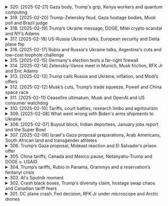 <details>
<summary>320. [2025-02-21] Gaza body, Trump's grip, Kenya workers and quantum computing</summary><br>

<a href="https://www.youtube.com/watch?v=S0_Ezj3nmOU" target="_blank">
    <img src="https://img.youtube.com/vi/S0_Ezj3nmOU/maxresdefault.jpg" 
        alt="[Youtube]" width="200">
</a>

# Gaza body, Trump's grip, Kenya workers and quantum computing

### 中東podcast 節目筆記：2023年10月15日

#### 一、量子計算重大突破
1. **Microsoft宣布**  
   微軟宣佈研發出新型量子芯片「Mayana 1」，該芯片據稱具備較低的錯誤率，能克服量子技術應用中的主要挑戰。
   
2. **技術進展 significance**  
   此項 breakthrough 被視為量子計算領域的重大進展，可能使量子電腦在未來數年內即可投入使用，而非原先預計的數十年。

3. **潛在應用**  
   量子芯片可應用於研發更高效、廉價的電動汽車電池以及其他複雜科學問題的模擬，大幅加速科研和商業創新。

---

#### 二、肯尼亞勞務外流計劃
1. **背景與目標**  
   肯尼亞政府計劃在未來一年內提供100萬個工作職位，但這些崗位並不在國內，而是針對出口至德國等富裕國家的外籍僱用人選。

2. ** demographic挑戰**  
   認為肯尼亞每年有約100萬年輕人加入勞動力市場，然而本地僅能吸納約20萬 formal 就業機會，導致大量勞力外流。

3. **國際合作與政治反彈**  
   與德國簽署勞務協議，滿足其技能短缺需求（如護士、工程師和酒店員工）。然而在德國國內，此計劃引發政治反彈，民粹政黨趁機抨擊該政策。

4. **肯尼亞內部質疑**  
   本地公眾對政府的策略提出質疑：為何不將人才用於國內經濟增長，反而外流至他國？

---

#### 三、全球政經要聞簡報
1. **量子計算芯片**  
   微軟的 Mayana 1 芯片結合了超導體技術和傳統芯片工業方法，顯著降低了錯誤率，為量子技術的大規模應用鋪平道路。

2. **德國移民政策與選情**  
   德國與肯尼亞的合作雖有助於緩解勞動力短缺，但因移民問題，右翼政黨在 upcoming 中勢頭上升。

3. **量子計算的商業潛力**  
   量子電腦未來將可快速模擬複雜科學問題，例如電池研發，為多個行業帶來革命性變化。

4. **肯尼亞青年就業挑戰**  
   認為年輕人口激增對經濟造成壓力，政府需平衡國內就業與國際勞力輸出的雙重需求。

---

#### 四、其他要聞
1. **量子計算芯片 Mayana 1**  
   微軟研發的新一代芯片有望加速量子技術商業化進程，涵蓋材料科學、藥物研發等多個領域。

2. **德國移民政策與政治影響**  
   移民合作雖有經濟利益，但選民對外來勞工的反彈情緒可能進一步影響政策走向。

3. **肯尼亞就業計劃的雙重考量**  
   政府需在創造本地就業機會和輸出人才至高收入國家之間取得平衡。

---

### 總結
本期節目主要圍繞科技進步、勞力流動及政經挑戰展開討論。量子計算領域的重大突破為科技界帶來新希望，而肯尼亞的勞務外流計劃則反映了非洲年輕人口與全球勞動力市場需求之間的錯配現象。德國的移民政策及其選情變化側面反映出生育率下降國家在面對外籍勞工時的 complex 題。
</details>

<details>
<summary>319. [2025-02-20] Trump-Zelenskiy feud, Gaza hostage bodies, Musk poll and Brazil judge</summary><br>

<a href="https://www.youtube.com/watch?v=YVxskEa7BNQ" target="_blank">
    <img src="https://img.youtube.com/vi/YVxskEa7BNQ/maxresdefault.jpg" 
        alt="[Youtube]" width="200">
</a>

# Trump-Zelenskiy feud, Gaza hostage bodies, Musk poll and Brazil judge

### 美國政治動態：特朗普政府削減聯邦支出的公眾反應

#### 公眾對 federal 政府規模的看法
- **支持削減**：59% 的受訪者贊成減少聯邦政府的規模，這反映了公眾對於節省成本的普遍需求。
- **憂慮社區服務影響**：58% 的人擔心削減可能會影響到社會保障、學生援助等地方依賴的聯邦計劃。

#### 富豪對政界影響力的擔憂
- **富裕階級的影響力**：71% 的受訪者認為富人對白宮有過大的影響力，69% 認為他們從政治關聯中牟利。

### 高爾特：價格上漲與公眾信心

#### 通脹與消費信心
- **高通脹率**：數據顯示，美國的年化通脹率超過10%，導致消費者信心指數降至去年以來的低點。
- **.Consumer sentiment decline**：消費者的悲觀情緒蔓延至支出和僱傭意願，影響整體經濟表現。

### 地緣政治：巴西最高法院案件與司法公正

#### 特朗普盟友的法律糾紛
- **巴西最高法院調查**：一名法官因涉嫌濫用職權被檢方起訴，此法官此前在社交媒體和信息自由方面有積極作為。
- **國際影響力的介入**：特朗普本人及盟友可能間接影響案件走向，但目前尚無明確證據表明協調行動。

### 經濟指標：黃金價格與全球經濟不確定性

#### 黃金市場走勢
- **歷史高位**：2023年已九次觸及歷史最高點，去年累計上漲27%，創十年來最佳表現。
- **避險需求推動**：地緣政治緊張和貨幣政策不確定性助推黃金成為最受歡迎的避險資產。

### 科技與產業：土耳其雞蛋出口助力美國市場恢復

#### 雞蛋短缺問題
- **鳥流感影響**：禽流感導致美國國內雞蛋供應減少，價格上漲。
- **土耳其出口補充**：土耳其/exporter 將出口15,000噸雞蛋至美國，幫助緩解市場壓力。

### 網路平臺訴訟：特朗普媒體控告巴西法官

#### 訴訟背景
- **指控非法審查**：特朗普 Media Group 和 Rumble 平臺對巴西最高法院法官提起訴訟，指其實施不當審查。
- **案件政治化**：此法官此前因處理社交平臺的法律糾而備受爭議，此次訴訟或進一步激化政治矛盾。

### 結論

以上為今日新聞要點的整理，涵蓋了政治、經濟、科技等多個領域的重要信息。如需深入了解某一事件，可訪問 REUTERS 網站查看更多信息。
</details>

<details>
<summary>318. [2025-02-19] Trump’s Ukraine message, DOGE, Milei crypto scandal and NY’s Adams</summary><br>

<a href="https://www.youtube.com/watch?v=6zmTW3Rs8f4" target="_blank">
    <img src="https://img.youtube.com/vi/6zmTW3Rs8f4/maxresdefault.jpg" 
        alt="[Youtube]" width="200">
</a>

# Trump’s Ukraine message, DOGE, Milei crypto scandal and NY’s Adams

### 經濟與科技
#### 加密貨幣事件影響阿根廷總統  
阿根廷新聞：阿根廷總統Javier Malé因推薦一款加密貨幣，該貨幣迅速崩盤，導致國內醜聞。司法部門已介入調查，指控包括詐騙和濫用職權。Malé否認任何不法行為，稱其為一次「計算錯誤」，但此事已影響其政治形象及聲望。

#### 美國加密貨幣監管動態  
美國證券交易委員會（SEC）正在調查加密貨幣公司FTX的崩盤事件。據報導，FTX創始人Sam Bankman-Fried涉及濫用資金和欺詐罪名。SEC擬對其提起刑事訴訟，這將進一步影響加密貨幣市場的信心。

### 政治與法律
#### 紐約市長面臨彈劾風險  
紐 YORK市長Eric Adams因司法部要求撤銷對他的刑事指控而成為焦點。有觀點認為此舉或涉及政治幹預，Adams聲稱將配合特朗普政府的移民政策，並強調其清廉形象。

#### 特朗普盟友法律問題  
多位與前總統特朗普有關聯的高級官員正接受司法調查，涉及多項指控，包括濫用職權和貪污。此類案件將對共和黨的形象及2024年選舉產生潛在影響。

### 科技與環境
#### 詹姆斯·韋伯太空望遠鏡新發現  
NASA的詹姆斯·韋伯太空望遠鏡提供了前所未有的宇宙視圖，特別是在蝘蜓座A星系中心的超大質量黑洞周圍。這些數據將幫助科學家更好地理解黑洞的形成與演化。

#### 氣候變化最新研究  
新研究指出，全球氣溫上升速度超過此前預測，導致極端天氣事件頻率增加。此報告進一步呼籲全球合作以應對氣候危機。

### 國際 relations
#### 中東局勢緊張升級  
中東部分國家因邊境爭議和資源分配問題爆發軍事衝突，引發國際社會關注。聯合國呼籲各方保持克制，避免情勢進一步惡化。

#### 俄羅斯能源政策影響歐洲  
俄羅斯減少對歐洲的天然氣供應，導致歐盟國家能源價格上漲。此舉被視為俄方在烏克蘭問題上的又一「武器化」手段，可能引發更多經濟和政治後果。
</details>

<details>
<summary>317. [2025-02-18] US-Russia Ukraine talks, European security and Delta plane flip</summary><br>

<a href="https://www.youtube.com/watch?v=KrnkAj8_I_E" target="_blank">
    <img src="https://img.youtube.com/vi/KrnkAj8_I_E/maxresdefault.jpg" 
        alt="[Youtube]" width="200">
</a>

# US-Russia Ukraine talks, European security and Delta plane flip

### 播客文摘整理 - 第一期

---

#### 1. **Delta航空飛機事故**
- Delta Airlines一架 regional 飛機在加拿大Toronto Pearson機場降落時翻轉並起火，造成3人重傷及15人受輕傷。  
- 飛行員報告稱，當時天氣惡劣，有陣風和大雪，可能影響飛機著陸。
- 事件尚未明確原因，正在進行調查。

**總結：** 加拿大溫哥華的Delta航空 Regional 航班在Toronto Pearson機場降落時因天氣惡劣發生事故，導致多人受傷，調查仍在進行中。

---

#### 2. **美國法官裁決**
- 美國法官Tanya Chutin聽取了13名民主黨州總檢察長的上訴，要求阻止Elon Musk的Doge團隊訪問政府信息系統。  
- 該訴訟聲稱，此舉可能影響各州教育和其他項目的正常運行。

**總結：** 一名美國法官正在考慮是否禁止Elon Musk的Doge團隊存取關鍵政府信息系統，為防止進一步損害，案件將於近日裁決。

---

#### 3. **教皇 Francis 健康狀況**
- 教皇Francis因呼吸道感染入院治療，已在羅馬的Gemelli Hospital住院超過一周。  
- 醫生已調整其治療方案，目前情況穩定但仍在醫院觀察。

**總結：** 八十八歲的教皇Francis因呼吸道感染住院治療，狀況穩定，醫生正在密切監測並調整治療方案。

---

#### 4. **玻利維亞交通事故**
- 玻利維亞一輛客車因司機失去控制，跌落2,000英呎深的懸崖，導致至少31人死亡。  
- 此事故發生於該國西南部unicipalidad de Yala。

**總結：** 玻利維亞一輛客運巴士因司機失控墜崖，造成至少31人遇難。

---

#### 5. **澳大利亞央行降息**
- 澳洲央行將基準利率下調0.25個百分點至4.1%，為自2020年11月以來的首次降息。  
- 央行表示目前仍不宜宣佈抗通脹勝利，並對進一步降息持謹慎態度。

**總結：** 澳洲央行因應經濟形勢降息，為借款人提供紓困，並支持首相Anthony Albanese面對即將到來的大選的立場。

---

#### 6. **德國俄媒宣傳影響**
- 檢查報導指出，俄羅斯相關的宣傳活動正在德國削弱對烏克蘭的支持。  
- 一名巡迴照片展覽會被指連接莫斯科，試圖展示戰爭中兒童的痛苦以改變德國公眾情緒。

**總結：** 俄媒在德國舉辦的兒童苦難攝影展被指為宣傳工具，意在削弱當地對烏克蘭的支持。

---

#### 7. **即將到來的大選**
- 澳洲首相Anthony Albanese將面對一場艱巨的選戰，élection將不遲於5月17日舉行。  
- 消息稱，此次降息為Albanese提供了政治支持。

**總結：** 澳洲首相Anthony Albanese迎來厳しい選擧，而央行降息為其政策提供了一定的政治助力。

---

#### 8. **Reuters Con World Podcast**
- 播客介紹了中央銀行的「脫HOOK」（Decoupling）現象，並探討了俄羅斯與德國之間的信息戰。  
- 聽眾可通過各大팟キャスト平臺收聽最新節目。

**總結：** Reuters推出的 podcasts探討了全球經濟和政治熱點話題，為聽眾提供深入了解的機會。

---

### 總結
本期播客涵蓋了航空事故、司法裁決、教皇健康、交通事故、宏觀經濟政策、信息戰等多個議題，反映了當前全球政治、經濟和社會的多樣性挑戰。
</details>

<details>
<summary>316. [2025-02-17] Rubio and Russia's Ukraine talks, Argentina's cuts and low-cost loophole challenge</summary><br>

<a href="https://www.youtube.com/watch?v=EqpFI4T1Gq4" target="_blank">
    <img src="https://img.youtube.com/vi/EqpFI4T1Gq4/maxresdefault.jpg" 
        alt="[Youtube]" width="200">
</a>

# Rubio and Russia's Ukraine talks, Argentina's cuts and low-cost loophole challenge

### 美中貿易政策調整與影響

#### 貿易政策變更及其挑戰
1. **-duty-free Entry for Chinese Goods**  
   - **背景**：特朗普政府結束了對低價中國商品的免稅入境政策（即「de minimis」條款），此舉意在阻止化學品和前體物質流入美國，並確保所有中國商品納入關稅範疇。
   - **影響**：
     - 約100萬件包裹積壓於紐約JFK機場，導致入境物流系統受阻。
     - 每日通過「de minimis」渠道的包裹數量高達400萬件，直接增加了 customs 的處理壓力。
   - **挑戰**：
     - 美國郵政㿠（USPS）缺乏有效的關稅徵收能力，其歷史結構主要針對信件而非貨物，導致實施政策困難重重。

2. **阿根廷經濟改革與MALIA政府的挑戰**
   - **背景**：MALIA總統及SCHENA總理實行激進的經濟緊縮政策，包括削減公職人員、廢除價格管制和農產品出口稅等。
   - **成果**：
     - 總赤字轉為盈餘，通脹率下降。
     - 對最貧窮羣體增加直接津貼，暫時平息了公共不滿。
   - **挑戰**：
     - 貧困率上升至5.3%，民怨未消。
     - 政府需在中期選舉前爭取更廣泛的政治支持，以維持改革動力。

#### 經濟與貿易政策的其他議題

1. **德國工業振興與政局**
   - **背景**：德國將於周日舉行全國大選，經濟復甦成為焦點。該國曾是全球工業重鎮，目前正努力應對產業轉型和結構性問題。
   - **議題**：
     - 工業衰退、失業率上升以及能源成本上升等問題引發各界關注。
     - 右翼政黨（如AfD）在地方選舉中表現搶眼，或對全國政局造成影響。

2. **貿易政策的實施與改進**
   - **背景**：特朗普政府最初實施的對華關稅導致更多商品轉向「de minimis」渠道進入美國，削弱了政策效果。
   - **未來方向**：
     - 美國政府需重新設計徵稅系統，特別是針對USPS的改進，以確保關稅政策的有效執行。

### 總結
美中貿易政策調整涉及多方面挑戰與影響，包括但不限於貿易渠道阻塞、阿根廷新政成效及德國內政格局。美國需在實施經濟保護政策時平衡效率與公平性，而阿根廷則面臨中期選舉壓力下的改革續航問題。德國的工業復甦之路及政治走向也將對全球市場帶來潛在影響。
</details>

<details>
<summary>315. [2025-02-15] Germany's election tests a far-right firewall</summary><br>

<a href="https://www.youtube.com/watch?v=2LCLHsZKZQE" target="_blank">
    <img src="https://img.youtube.com/vi/2LCLHsZKZQE/maxresdefault.jpg" 
        alt="[Youtube]" width="200">
</a>

# Germany's election tests a far-right firewall

### 德國選情總體情況
- **選民投票率**：德國選民投票率歷來較高，預計本次 федерalelection 同樣維持在較高水平。
- **競選焦點**：主要焦點圍繞經濟復甦、能源危機、移民政策及對烏克蘭的支持等議題。
- **各政黨競選承諾**：
  - 自民盟（CDU/CSU）：強調氣候保護、稅制改革及減少能源依賴。
  - 社民黨（SPD）：聚焦於經濟正義、提高工會力量及保障社會福利。
  - 自由民主黨（FDP）：主張減稅、簡化稅法及增進企業創新。
  - 德國選擇黨（AfD）：倡導反移民政策、降低能源成本及限制外來幹預。

### 主要政黨及候選人
- **自民盟（CDU/CSU）**：由奧拉夫·朔爾茨率領，強調氣候轉型與數位化。
- **社民黨（SPD）**：舒爾滕提出「經濟正義」 agenda，致力於平衡貧富差距。
- **自由民主黨（FDP）** - 索博勒-鮑哈特倡導減稅與自由市場政策。
- **德國選擇黨（AfD）**：vlcinski 主張反移民與能源自主。

### 選後可能的政府組合
- **可能的組合**：
  - CDU/CSU + FDP + Greens：保守派聯合，強調氣候保護與經濟改革。
  - SPD + Greens + Linke： progressives alliance，致力於社會公平與環保。
  - 基礎條件：需獲得議會多數支持，預計由三黨聯盟組成。

### 政治走勢及影響
- **對德國內政的影響**：
  - 經濟政策：可能朝向減稅或增加社會福利。
  - 移民政策：或現反移民趨勢，影響難民安置。
  - 氣候政策：綠色能源轉型將持續推進。

- **對歐洲及全球政治的影響**：
  - 對烏克蘭支持：或因AfD勢力增加而受限制。
  - 在國際事務中，德國將繼續扮演關鍵角色，影響歐盟政策走向。

### 經濟與社會挑戰
- 經濟挑戰：能源危機、通脹壓力及高失業率，需政府有效應對。
- 社會挑戰：移民潮帶來的融合問題，及貧富差距擴大現象。

### 結論
德國本次選舉將決定未來政治格局與政策方向。無論是內政還是外交，選果均將對歐洲乃至全球產生重要影響。朔爾茨領導的CDU/CSU 若能成功連任，將有助於推動氣候轉型與經濟改革；而若SPD勝出，則.Expect 更多社會福利支出。AfD 的崛起則可能引發移民政策的緊縮，需密切關注其對德國內政及國際關係的影響。
</details>

<details>
<summary>314. [2025-02-14] Zelenskiy-Vance meet in Munich, Musk friction, RFK Jr and Eric Adams</summary><br>

<a href="https://www.youtube.com/watch?v=_-Vi0sqEJeM" target="_blank">
    <img src="https://img.youtube.com/vi/_-Vi0sqEJeM/maxresdefault.jpg" 
        alt="[Youtube]" width="200">
</a>

# Zelenskiy-Vance meet in Munich, Musk friction, RFK Jr and Eric Adams

### 小結：主要事件與聲明整理

#### 1. 特朗普政府人事變動
- **羅伯特·F·肯尼迪 Jr 擔任衛生局局長**：特朗普任命羅伯特·F·肯尼迪Jr爲美國衛生與公衆服務部長，他承諾優先實現「最大程度的透明度」並消除政府內部的利益衝突。
- **內部分歧與協調問題**：據報道，白宮團隊在某些情況下並未提前了解馬斯克（Doge）的一些行動，導致溝通不暢和協調問題。

#### 2. 貿易政策與發展
- **貿易關稅潛在舉措**：特朗普考慮對其他國家的現有關稅進行匹配，這可能引發全球貿易戰。目前市場對此反應謹慎樂觀。
- **對通脹的預期**：華爾街收盤上漲，債券收益率下降，顯示投資者對通脹受控的信心增強。

#### 3. 貿易與經濟影響
- **馬斯克對聯邦機構的影響**：埃隆·馬斯克在聯邦機構中影響力擴大，引發對其透明度和溝通方式的質疑。白宮發言人強調其團隊致力於「爲美國人民做正確的事」。

#### 4. 疫苗政策承諾
- **肯尼迪疫苗政策承諾**：羅伯特·F·肯尼迪Jr承諾不會更改政府健康機構關於疫苗安全性的聲明，並尊重獨立專家小組的決定，儘管這些承諾並非法律約束。

#### 5. 中央銀行關係變化
- **美聯儲與其他央行的關係疏遠**：受特朗普貿易政策影響，美聯儲與全球央行在利率調整上出現分歧，可能引發金融市場的不確定性。
</details>

<details>
<summary>313. [2025-02-13] Trump calls Russia and Ukraine, inflation, and Modi’s offers</summary><br>

<a href="https://www.youtube.com/watch?v=Qdsffi7aFdk" target="_blank">
    <img src="https://img.youtube.com/vi/Qdsffi7aFdk/maxresdefault.jpg" 
        alt="[Youtube]" width="200">
</a>

# Trump calls Russia and Ukraine, inflation, and Modi’s offers

### 文章總結與重點整理

#### 1. **政治與外交**
   - **印度訪美**  
     印度總理納倫德拉·莫迪即將訪問白宮，旨在緩解美印之間的貿易緊張局勢。印度計劃提出多項舉措，包括降低美國商品的關稅壁壘，以避免成爲特朗普政府的關稅目標。
   - **移民政策爭議**  
     美國政府近期對非法移民採取強硬措施，包括使用軍事航班遣返移民，此舉引發印度方面的不滿和關注。

#### 2. **經濟與貿易**
   - **美印貿易談判**  
     貿易將是莫迪此次訪問的核心議題之一。印度可能考慮降低對美國商品的關稅，並擴大從美國進口，特別是電子產品和醫療器械。
   - **防務合作**  
     美國希望印度增加武器採購，以加強雙方的防務關係。特朗普政府已推動印度削減對哈雷戴維森摩託車的高關稅。

#### 3. **科技與創新**
   - **AI領域合作**  
     雖然文章未詳細提及，但可以預見美印在人工智能等高科技領域的合作可能成爲未來討論的重點。

#### 4. **文化與社會**
   - **移民議題敏感性**  
     美國對印度高技能移民的政策受到關注，特別是涉及AI和科技領域人才。莫迪政府希望特朗普區分合法與非法移民，以免影響兩國人才交流。

#### 5. **媒體與通訊**
   - **ReutersPodcast推薦**  
     文章末尾推薦了一期關於美聯儲利率政策的播客，指出通脹是當前貨幣政策的核心考量。

### 總結
本文主要圍繞美國的政治、外交和貿易政策展開，強調了印度訪美在緩解貿易 tension 和深化雙邊關係中的重要性。此外，文章也提及了科技合作和移民政策的敏感性，體現出多角度的國際互動與挑戰。
</details>

<details>
<summary>312. [2025-02-12] Musk’s cuts, Trump’s trade squeeze, Powell and China space race</summary><br>

<a href="https://www.youtube.com/watch?v=jcU2S-7yv5k" target="_blank">
    <img src="https://img.youtube.com/vi/jcU2S-7yv5k/maxresdefault.jpg" 
        alt="[Youtube]" width="200">
</a>

# Musk’s cuts, Trump’s trade squeeze, Powell and China space race

### 經濟與貿易政策
1. **對俄制裁與能源合作**  
   - 財政部長史蒂文·姆努欽率團訪問烏克蘭，討論美烏在稀土 mineral 和能源資源方面的合作，以應對俄羅斯的挑戰。

2. **貿易威脅與盟友壓力**  
   - 美國總統特朗普加大貿易威脅，特別是針對北約成員國和盟友，要求其增加軍事支出。  
   - 特朗普政府壓力下的歐洲央行和其他中央銀行調整貨幣政策，以應對潛在的貿易戰影響。

### 地政與外交
1. **人質釋放**  
   - 美國學校教師馬克·佛格爾被俄羅斯拘押3年後獲釋。特朗普表示另有某人將於當天獲釋，但未透露身份。

2. **中美 relations**  
   - 北京方面否認利用與非洲國家的合作來發展全球監視網路。中方強調美國才是真正的大 Surveillance State。

### 科技與軍事
1. **太空競賽**  
   - 儘管美國仍是全球最大航天力量，但中國正通過與非洲國家的合作，建立全球監視網，爭取成為世界航天霸主。

2. ** rare Earth Minerals 合作**  
   - 美國與烏克蘭就稀土 mineral 交換達成初步意向，以應對俄羅斯的挑戰。

### 文化與體育
1. **Super Bowl 高收視率**  
   - 超過1.28億美國觀眾觀看FOX電視臺轉播的NFL冠軍賽，創歷史新高。

### 結語
- 今日新聞涵蓋了從外交、經濟到科技和文化的多個層面，反映出當前國際形勢的複雜性與動態變化。
</details>

<details>
<summary>311. [2025-02-11] Ceasefire ultimatum, Musk and OpenAI and US consumer watchdog</summary><br>

<a href="https://www.youtube.com/watch?v=M7TMJ8hSsPs" target="_blank">
    <img src="https://img.youtube.com/vi/M7TMJ8hSsPs/maxresdefault.jpg" 
        alt="[Youtube]" width="200">
</a>

# Ceasefire ultimatum, Musk and OpenAI and US consumer watchdog

### 總結文章要點

#### 1. 特朗普政府削減消費金融保護局（CFPB）預算
- **重要事實**：特朗普行政命令要求「效率部門」全面接管CFPB的管理和系統，導致CFPB臨時關閉 headquarters。
- **影響**：CFPB負責制訂消費者金融保護政策，包括信用卡費、房貸和學生貸款等事項。此行動引發 widespread protests 和法律挑戰。

#### 2. 證金斯行政命令引發關注
- **重要事實**：證金斯（Russell V）臨時關閉CFPB，並計畫「清零」該機構預算。
- **背景**：共和黨和金融業長期批評CFPB權力過大且缺乏_Accountability_。此次行動被批為政治性幹預。

#### 3. 特斯拉汽車銷售受挫
- **重要事實**：特斯拉銷售額下滑，尤其是Model S和X款車型。
- **新策略**：宣布與Visa合作推出消費者支付服務，進入支付市場。

#### 4. 索尼娛樂部門人事變動
- **重要事實**：PlayStation الرئيس Shawnascar離職後，索尼任命Asad Qizilbash為全球工作室總裁。
- **影響**：此任命將影響索尼在遊戲產業的發展策略。

#### 5. 特斯拉與支付市場的新進展
- **重要事實**：特斯拉宣布與Visa合作提供消費者支付服務。
- **潛在利益**：這項合作有助於提升特斯拉電子商務和金融服務能力，但也引發對Elon Musk監管角色的質疑。

#### 6. 財政部長姆努勤訪問印度
- **重要事實**：姆努勤率團訪印，討論雙邊貿易、稅收和基礎設施投資。
- **目標**：促進美印經濟合作，並探討 Ấn Độ 在美國出口中的角色。

#### 7. 美國航軍售案鬧波
- **重要事實**：五角大院批准對臺出售價值34億美元的戰鬥機零件，引發中華民國政府的反彈。
- **影響**：此決定可能影響美中 relations 和臺海和平穩定。

#### 8. 蘁州州長被控瀆職罪
- **重要事實**：佛羅裏達州州長Scott因涉嫌濫用職權和偽造文件被起訴。
- **後續**：此案件可能影響Scott的政治生涯。

#### 9. 資源耗竭引發環境憂慮
- **重要事實**：全球天然氣過剩導致價格下跌，但專家警告未來能源短缺將加劇。
- **挑戰**：需尋找可再生能源的替代方案以應對未來需求。

#### 10. OpenAI與Musk的股權爭議
- **重要事實**：Elon Musk提出97億美元收購OpenAI，但被拒絕。Sam Altman則宣稱若Musk有意收購Twitter，將考慮出售。
- **背景**：Musk曾是OpenAI的創始人之一，雙方因理念分歧鬧掰。

#### 11. 貿易壁壘對中小企業影響
- **重要事實**：美國加徵鋼鐵和鋁關稅，導致進口成本上升，中小企承壓。
- **影響**：部分中小企業考慮遷移生產基地或尋找替代材料來源。

#### 12. 大法官退休引發司法戰爭
- **重要事實**：最高法院大法官Kennedy將引退，可能引發保守派和自由派的 Judiciary 遭遇。
- **後續**：總統Trump提名繼任者將影響未來司法走向。

#### 13. 加拿大就非法捕鯨道歉
- **重要事實**：加拿大政府因1970年代非法捕鯨事件向國際社會致歉，並同意增加海洋保育支出。
- **意義**：展現加國對環保責任的承擔。

#### 14. 英國脫歐進展與挑戰
- **重要事實**：英國首相梅姨提出脫歐法案，但遭到議會質疑和反對。
- **影響**：脫歐進程可能延誤，導致經濟不確定性增加。

### 總結
以上為文章中各個事件的重點整理，涵蓋政治、經濟、科技、環境等多個領域。
</details>

<details>
<summary>310. [2025-02-10] Tariffs, court battles, research limbo and agritourism</summary><br>

<a href="https://www.youtube.com/watch?v=jN_WgL5BU2U" target="_blank">
    <img src="https://img.youtube.com/vi/jN_WgL5BU2U/maxresdefault.jpg" 
        alt="[Youtube]" width="200">
</a>

# Tariffs, court battles, research limbo and agritourism

### 1. 主要主題：特朗普政府的政策影響

#### 1.1 經濟與貿易政策
- **鋼鋁關稅**：美國宣布對進口鋼鋁徵收高關稅，引發國際爭議，可能導致貿易戰。
- **農業保護政策**：啟動「農村 broadband 計畫」， aims to improve internet access in rural areas, supporting agriculture and small businesses.

#### 1.2 社會政策
- **性別認同**：特朗普政府發布指令，限制科學研究中提及 transgender 和 LGBT 等議題，禁止使用特定術語。
- **醫療研究限制**：CDC 的研究和出版物不能提及 trans、LGBT 等詞彙，影響疾病研究。

### 2. 主要主題：農村經濟與農業旅遊

#### 2.1 農村經濟的不穩定性
- **氣候與市場風險**：農民面臨天氣變化和未來市場的不確定性。
- **AGR tourism 的興起**：疫情後，城市居民轉向鄉村度假，AGR tourism 成為農民的重要收入來源。

#### 2.2 AGR tourism 的潛力
- **收入增長**：AGR tourism 近五年成長77%，部分農場年收入可達數十萬美元。
- **多樣化經營**：結合 Airbnb、手工產品銷售等，提供穩定收入。

### 3. 主要主題：土地不平等與政策爭議

#### 3.1 南非的土地改革
- **新法規爭議**：南非政府推出法律以解決土地不平等問題，但被批評侵犯產權。
- **特朗普介入**：美國總統特朗普曾表態支持財主，稱土地歸還政策為「搶劫」。

### 4. 主要主題：科技與政策

#### 4.1 科技限制
- **性別二元化**：政府限制科學研究中提及非二元性別，影響公共衛生研究。
- **言論自由爭議**：被批為「檢查制度」，違反第一 amendment。

### 5. 主要主題：未來農村發展

#### 5.1 農村旅遊的未來
- **持續增長**：AGR tourism 預計將繼續成長，成為鄉村振興的重要部分。
- **政策支持需求**：需要政府在基礎設施和市場行銷上提供支援。

### 總結：
本文探討了特朗普政府的多項政策及其影響，包括貿易保護政策、性別認同限制、AGR tourism 的發展，以及南非的土地改革。這些政策不僅影響美國國內經濟與社會，也在國際舞臺上引發爭議。
</details>

<details>
<summary>309. [2025-02-08] What went wrong with Biden's arms shipments to Ukraine</summary><br>

<a href="https://www.youtube.com/watch?v=tOqobEPSNbQ" target="_blank">
    <img src="https://img.youtube.com/vi/tOqobEPSNbQ/maxresdefault.jpg" 
        alt="[Youtube]" width="200">
</a>

# What went wrong with Biden's arms shipments to Ukraine

### 核心信息總結

#### 1. 美國總統特朗普的言論
- 特朗普表示希望俄羅斯與烏克蘭能夠通過談判結束戰爭。
- 其言論引發了國際社會對於美俄 relations 的關注，以及對未來和平 prospects 的期待。

#### 2. 俄羅斯的軍事行動
- 俄羅斯군正在烏克蘭東部等地區積極	push forward，尤其是在哈爾科夫市和德巴提諾高地等戰略要地。
- 俄軍投入大量兵力，持續對烏克蘭城鎮進行砲擊，導致烏克蘭防禦勢力面臨巨大壓力。

#### 3. 烏克蘭士兵的狀況
- 烮兵報告指出，烏克蘭士兵們每天都在戰鬥中奮力求生，努力保護家園。
- 軍事裝備的維修與補給對於前線部隊來說至關重要，尤其是在關鍵戰役中，適當的設備往往能改變戰況。
- 士兵們對未來談判的可能性持懷疑態度，認為當前形勢充滿不確定性。

#### 4. 各方勢力的對抗
- 美俄兩國在烏克蘭問題上的立場持續對峙，美國表態支持烏克蘭，而俄羅斯則強調其行動是為了保護自身利益。
- 經濟與軍事援助依然是西方國家支援烏克蘭的重要手段，但 russiyan escalation 加劇了地區 tension。

#### 5. 民眾與記者 perspective
- 記者在報導中提及，士兵們對生活於戰爭中的不確定性感到疲憊與壓力。
- 無論政治談判如何進行，士兵們認爲他們別無選擇，只能堅守崗位。

### 總結
這篇報導強調了烏克蘭戰事的嚴峻形勢，俄羅斯的軍事 push forward、特朗普的言論以及士兵們的疲憊與壓力。通過記者第一線的報導，展現了戰爭對普通民眾及 soldier 的深刻影響，並反映了各方勢力在地緣政治上的角力。
</details>

<details>
<summary>308. [2025-02-07] Buyout block, Indian deportees, January jobs report and the Super Bowl</summary><br>

<a href="https://www.youtube.com/watch?v=6sUMU8cttxA" target="_blank">
    <img src="https://img.youtube.com/vi/6sUMU8cttxA/maxresdefault.jpg" 
        alt="[Youtube]" width="200">
</a>

# Buyout block, Indian deportees, January jobs report and the Super Bowl

### 1. **政治與移民政策**
   - **特朗普 deport 非法移民至印度**：美國成功遣返非法移民到印度，履行了特朗普的選舉承諾。這一行爲引發了印度政府的關注，並要求確保遣返過程中的待遇問題。
   - **印度政府的反應**：印度外長表示已與美國溝通，確保遣返人員不會受到不公正對待。同時，印度國內反對黨藉此批評莫迪政府。

### 2. **體育賽事中的政治議題**
   - **超級碗的政治氛圍**：Super Bowl在新奧爾良舉行，成爲文化焦點，涉及多樣性、公平性和包容性等政治議題。
   - **NFL的立場**： NFL commissioner強調了多樣性對聯盟的重要性，並表示不會放棄相關計劃。儘管特朗普將出席活動，但 league堅稱兩者無直接關聯。

### 3. **娛樂與政治結合**
   - **Kendrick Lamar的 halftime show**：作爲已知的政治藝術家，Lamar可能會在表演中觸及社會正義等話題，尤其是在特朗普在場的情況下。
   - **Super Bowl的文化意義**：活動不僅是一個體育盛事，也成爲展示政治和社會議題的平臺。

### 4. **國際關係與外交**
   - **美印關係的影響**：遣返行動對美印關係產生了一定影響，尤其是考慮到印度總理莫迪即將訪問華盛頓。
   - **移民政策的爭議**：美國的移民執法行動受到批評，特別是在對待女性和兒童的問題上。

### 5. **其他國際事件**
   - **烏克蘭武器 shipments 的停滯**：在拜登政府任期結束前，對烏軍事援助面臨延誤，這一問題將在即將發布的特別節目中詳細探討。

### 6. **總結**
   - 當前美國政治與社會議題在多個領域交織，從體育賽事到移民政策，再到國際關係，均顯現出複雜性和敏感性。
</details>

<details>
<summary>307. [2025-02-06] Israel's Gaza proposal preparations, Arab Americans, South African land and transgender athletes</summary><br>

<a href="https://www.youtube.com/watch?v=wXcaXsDRNZ4" target="_blank">
    <img src="https://img.youtube.com/vi/wXcaXsDRNZ4/maxresdefault.jpg" 
        alt="[Youtube]" width="200">
</a>

# Israel's Gaza proposal preparations, Arab Americans, South African land and transgender athletes

### 以色列與巴勒斯坦衝突升級
- **事件背景**  
  - 以色列軍方在加沙地帶展開 military operation，導致多名巴勒斯坦人死亡和受傷。  
  - 巴勒斯坦武裝團體發動火箭攻擊，造成以色列平民 casualties。

- **國際反應**  
  - 聯合國安理會召開緊急會議，但未能通過 resolution。  
  - 美國表示支持以色列的自衛權，而多個阿拉伯國家譴責以色列的行動。  

- **影響與後續**  
  - 加沙地帶的人道主義情況進一步惡化，國際救援機構呼籲緊急援助。  
  - 可能引發更大規模的軍事衝突和區域不穩定。

---

### 南非土地改革法案爭議
- **政策內容**  
  - 新法規授權南非政府強制徵用私人土地並重新分配，主要目標是矽聞 apartheid 過去的土地不平等。  
  - 約 80% 的農地集中在白人手中，而黑人僅佔約 4%。

- **國際關注**  
  - 美國總統特朗普聲稱南非正在「奪走」白人農民的土地，並威脅中斷援助。  
  - 特斯拉執行長馬斯克也表達對此政策的強烈反對。

- **影響與挑戰**  
  - 白人農民擔心財產權利受到侵犯，可能影響農業投資和經濟穩定。  
  - 國家改革委土地重分配進度緩慢，目前尚無實質行動。

---

### 美國 transgender 體育政策爭議
- **行政命令內容**  
  - 特朗普簽署行政命令，禁止 transgender 人士參與女性體育比賽。  
  - 學校若不遵守將被剝奪 федерal funding。

- **法律辯論**  
  - 基於 Title IX 的解釋，特朗普政府重新界定為「出生性別」，而非「自我認同性別」。  
  - 此舉遭到多個州和民間團體的法律挑戰。

- **社會反應**  
  - 支持者認為保護女性運動員的公平競爭環境。  
  - 反對者強調此政策侵犯了 transgender 人士的基本人權。

---

### 俄羅斯與北韓軍事合作
- **合作內容**  
  - 俄羅斯提供北韓改進火箭技術，提升其射程和精度。  
  - 北韓展示了新型洲際彈道導彈(ICBM)，據稱可威脅美國本土。

- **國際影響**  
  - 此舉可能進一步惡化朝鮮半島的軍事對峙。  
  - 可能引發美韓聯合軍演和更大規模的制裁。

- **後續關注**  
  - 美國和盟友正在評估此合作的具體影響，並考慮調整防禦策略。

---

### 全球氣候變化的挑戰
- **最新報告**  
  - 聯合國 IPCC 的新報告警告，全球溫度上升速度超過預期，可能在十年內突破 1.5°C 閥值。  
  - 永久凍土融化釋放甲烷等溫室氣體，加劇暖化效應。

- **政策呼聲**  
  - 多個國家和企業承諾加速向可再生能源轉型，並削減碳排放。  
  - G7 和 G20 舉辦氣候峯會，討論具體行動計劃。

- **經濟影響**  
  - 氣候變化可能導致糧食安全、水資源短缺和自然災害增加，影響全球經濟穩定。
</details>

<details>
<summary>306. Trump’s Gaza proposal, Mideast reaction and El Salvador’s prison offer</summary><br>

<a href="https://www.youtube.com/watch?v=P3xjIKGPbKA" target="_blank">
    <img src="https://img.youtube.com/vi/P3xjIKGPbKA/maxresdefault.jpg" 
        alt="[Youtube]" width="200">
</a>

# Trump’s Gaza proposal, Mideast reaction and El Salvador’s prison offer


</details>

<details>
<summary>305. China tariffs, Canada and Mexico pause, Netanyahu-Trump and DOGE v. USAID</summary><br>

<a href="https://www.youtube.com/watch?v=xk4tVhK-hSc" target="_blank">
    <img src="https://img.youtube.com/vi/xk4tVhK-hSc/maxresdefault.jpg" 
        alt="[Youtube]" width="200">
</a>

# China tariffs, Canada and Mexico pause, Netanyahu-Trump and DOGE v. USAID


</details>

<details>
<summary>304. Trump’s tariffs, Rubio in Panama, Grammys and a reservation’s fentanyl crisis</summary><br>

<a href="https://www.youtube.com/watch?v=fZLecgvIpkI" target="_blank">
    <img src="https://img.youtube.com/vi/fZLecgvIpkI/maxresdefault.jpg" 
        alt="[Youtube]" width="200">
</a>

# Trump’s tariffs, Rubio in Panama, Grammys and a reservation’s fentanyl crisis


</details>

<details>
<summary>303. AI's Sputnik moment</summary><br>

<a href="https://www.youtube.com/watch?v=lLW7wg76gvc" target="_blank">
    <img src="https://img.youtube.com/vi/lLW7wg76gvc/maxresdefault.jpg" 
        alt="[Youtube]" width="200">
</a>

# AI's Sputnik moment


</details>

<details>
<summary>302. Crash black boxes, Trump's diversity claim, hostage swap chaos and Canadian tariff fears</summary><br>

<a href="https://www.youtube.com/watch?v=kwmkbawvPmk" target="_blank">
    <img src="https://img.youtube.com/vi/kwmkbawvPmk/maxresdefault.jpg" 
        alt="[Youtube]" width="200">
</a>

# Crash black boxes, Trump's diversity claim, hostage swap chaos and Canadian tariff fears


</details>

<details>
<summary>301. DC plane crash, Fed decision, RFK Jr under microscope and Arctic drones</summary><br>

<a href="https://www.youtube.com/watch?v=ZXnyPJbqalE" target="_blank">
    <img src="https://img.youtube.com/vi/ZXnyPJbqalE/maxresdefault.jpg" 
        alt="[Youtube]" width="200">
</a>

# DC plane crash, Fed decision, RFK Jr under microscope and Arctic drones


</details>

